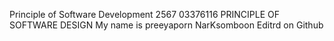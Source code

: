 Principle of Software Development 2567
03376116 PRINCIPLE OF SOFTWARE DESIGN
My name is preeyaporn NarKsomboon
Editrd on Github
